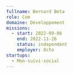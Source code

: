 ```yaml
---
fullname: Bernard Beta
role: Com
domaine: Développement
missions:
  - start: 2022-09-06
    end: 2022-11-26
    status: independent
    employer: Octo
startups:
  - Mon-suivi-social
---
```


